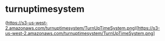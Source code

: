 # turnuptimesystem

(https://s3-us-west-2.amazonaws.com/turnuptimesystem/TurnUpTimeSystem.png)[https://s3-us-west-2.amazonaws.com/turnuptimesystem/TurnUpTimeSystem.png]
